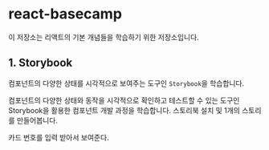 # react-basecamp

이 저장소는 리액트의 기본 개념들을 학습하기 위한 저장소입니다.

## 1. Storybook
컴포넌트의 다양한 상태를 시각적으로 보여주는 도구인 `Storybook`을 학습합니다.

컴포넌트의 다양한 상태와 동작을 시각적으로 확인하고 테스트할 수 있는 도구인 Storybook을 활용한 컴포넌트 개발 과정을 학습합니다.
스토리북 설치 및 1개의 스토리를 만들어봅니다.

카드 번호를 입력 받아서 보여준다.
